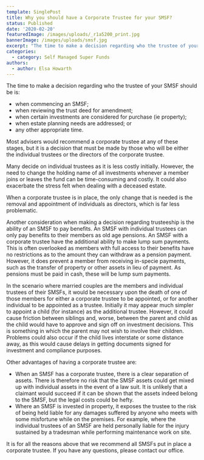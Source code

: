 ```yaml
---
template: SinglePost
title: Why you should have a Corporate Trustee for your SMSF?
status: Published
date: '2020-02-20'
featuredImage: /images/uploads/_r1a5200_print.jpg
bannerImage: /images/uploads/smsf.jpg
excerpt: "The time to make a decision regarding who the trustee of your SMSF should be is:\n•\twhen commencing an SMSF;\n•\twhen reviewing the trust deed for amendment;\n•\twhen certain investments are considered for purchase (ie property);\n•\twhen estate planning needs are addressed; or\n•\tany other appropriate time."
categories:
  - category: Self Managed Super Funds
authors:
  - author: Elsa Howarth
---
```

The time to make a decision regarding who the trustee of your SMSF should be is:

* when commencing an SMSF;
* when reviewing the trust deed for amendment;
* when certain investments are considered for purchase (ie property);
* when estate planning needs are addressed; or
* any other appropriate time.



Most advisers would recommend a corporate trustee at any of these stages, but it is a decision that must be made by those who will be either the individual trustees or the directors of the corporate trustee.



Many decide on individual trustees as it is less costly initially.  However, the need to change the holding name of all investments whenever a member joins or leaves the fund can be time-consuming and costly.  It could also exacerbate the stress felt when dealing with a deceased estate.



When a corporate trustee is in place, the only change that is needed is the removal and appointment of individuals as directors, which is far less problematic.



Another consideration when making a decision regarding trusteeship is the ability of an SMSF to pay benefits.  An SMSF with individual trustees can only pay benefits to their members as old age pensions.  An SMSF with a corporate trustee have the additional ability to make lump sum payments.  This is often overlooked as members with full access to their benefits have no restrictions as to the amount they can withdraw as a pension payment.  However, it does prevent a member from receiving in-specie payments, such as the transfer of property or other assets in lieu of payment.  As pensions must be paid in cash, these will be lump sum payments.



In the scenario where married couples are the members and individual trustees of their SMSFs, it would be necessary upon the death of one of those members for either a corporate trustee to be appointed, or for another individual to be appointed as a trustee.  Initially it may appear much simpler to appoint a child (for instance) as the additional trustee.  However, it could cause friction between siblings and, worse, between the parent and child as the child would have to approve and sign off on investment decisions.  This is something in which the parent may not wish to involve their children.  Problems could also occur if the child lives interstate or some distance away, as this would cause delays in getting documents signed for investment and compliance purposes.



Other advantages of having a corporate trustee are:

* When an SMSF has a corporate trustee, there is a clear separation of assets.  There is therefore no risk that the SMSF assets could get mixed up with individual assets in the event of a law suit.  It is unlikely that a claimant would succeed if it can be shown that the assets indeed belong to the SMSF, but the legal costs could be hefty.
* Where an SMSF is invested in property, it exposes the trustee to the risk of being held liable for any damages suffered by anyone who meets with some misfortune while on the premises.  For example, where the individual trustees of an SMSF are held personally liable for the injury sustained by a tradesman while performing maintenance work on site.



It is for all the reasons above that we recommend all SMSFs put in place a corporate trustee.  If you have any questions, please contact our office.
